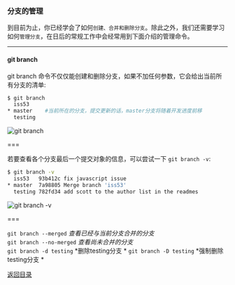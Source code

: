 
### 分支的管理

到目前为止，你已经学会了如何`创建、合并和删除分支`。除此之外，我们还需要学习如何`管理分支`，在日后的常规工作中会经常用到下面介绍的管理命令。

- - - 

#### git branch     

git branch 命令不仅仅能创建和删除分支，如果不加任何参数，它会给出当前所有分支的清单:

```bash
$ git branch
  iss53
* master    #当前所在的分支，提交更新的话，master分支将随着开发进度前移
  testing
```

![git branch](http://7xifyp.com1.z0.glb.clouddn.com/gitbranch.jpg)

===

若要查看各个分支最后一个提交对象的信息，可以尝试一下 `git branch -v`:    

```bash
$ git branch -v
  iss53   93b412c fix javascript issue
* master  7a98805 Merge branch 'iss53'
  testing 782fd34 add scott to the author list in the readmes
```

![git branch -v](http://7xifyp.com1.z0.glb.clouddn.com/gitbranch-v.jpg)

===

`git branch --merged` *查看已经与当前分支合并的分支*     
`git branch --no-merged` *查看尚未合并的分支*      
`git branch -d testing` *删除testing分支 *
`git branch -D testing` *强制删除testing分支 *



[返回目录](https://github.com/wdyggh/note)
